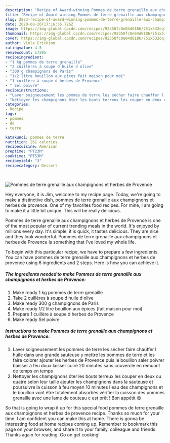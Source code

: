 ```yaml
---
description: "Recipe of Award-winning Pommes de terre grenaille aux champignons et herbes de Provence"
title: "Recipe of Award-winning Pommes de terre grenaille aux champignons et herbes de Provence"
slug: 2873-recipe-of-award-winning-pommes-de-terre-grenaille-aux-champignons-et-herbes-de-provence
date: 2020-08-26T17:16:55.726Z
image: https://img-global.cpcdn.com/recipes/92358fc0e04d0186/751x532cq70/pommes-de-terre-grenaille-aux-champignons-et-herbes-de-provence-photo-principale-de-la-recette.jpg
thumbnail: https://img-global.cpcdn.com/recipes/92358fc0e04d0186/751x532cq70/pommes-de-terre-grenaille-aux-champignons-et-herbes-de-provence-photo-principale-de-la-recette.jpg
cover: https://img-global.cpcdn.com/recipes/92358fc0e04d0186/751x532cq70/pommes-de-terre-grenaille-aux-champignons-et-herbes-de-provence-photo-principale-de-la-recette.jpg
author: Viola Erickson
ratingvalue: 4.5
reviewcount: 17295
recipeingredient:
- "1 kg pommes de terre grenaille"
- "2 cuillères à soupe d huile d olive"
- "300 g champignons de Paris"
- "1/2 litre bouillon aux pices fait maison pour moi"
- "1 cuillère à soupe d herbes de Provence"
- " Sel poivre"
recipeinstructions:
- "Laver soigneusement les pommes de terre les sécher faire chauffer l huile dans une grande sauteuse y mettre les pommes de terre et les faire colorer ajouter les herbes de Provence puis le bouillon saler poivrer baisser à feu doux laisser cuire 20 minutes sans couvercle en remuant de temps en temps"
- "Nettoyer les champignons ôter les bouts terreux les couper en deux ou quatre selon leur taille ajouter les champignons dans la sauteuse et poursuivre la cuisson à feu moyen 10 minutes l eau des champignons et le bouillon vont être totalement absorbés vérifier la cuisson des pommes grenaille avec une lame de couteau c est prêt ! Bon appétit 😋"
categories:
- Recipe
tags:
- pommes
- de
- terre

katakunci: pommes de terre 
nutrition: 261 calories
recipecuisine: American
preptime: "PT23M"
cooktime: "PT53M"
recipeyield: "3"
recipecategory: Dessert

---
```



![Pommes de terre grenaille aux champignons et herbes de Provence](https://img-global.cpcdn.com/recipes/92358fc0e04d0186/751x532cq70/pommes-de-terre-grenaille-aux-champignons-et-herbes-de-provence-photo-principale-de-la-recette.jpg)

Hey everyone, it is Jim, welcome to my recipe page. Today, we're going to make a distinctive dish, pommes de terre grenaille aux champignons et herbes de provence. One of my favorites food recipes. For mine, I am going to make it a little bit unique. This will be really delicious.

Pommes de terre grenaille aux champignons et herbes de Provence is one of the most popular of current trending meals in the world. It's enjoyed by millions every day. It's simple, it is quick, it tastes delicious. They are nice and they look wonderful. Pommes de terre grenaille aux champignons et herbes de Provence is something that I've loved my whole life.




To begin with this particular recipe, we have to prepare a few ingredients. You can have pommes de terre grenaille aux champignons et herbes de provence using 6 ingredients and 2 steps. Here is how you can achieve it.

<!--inarticleads1-->

##### The ingredients needed to make Pommes de terre grenaille aux champignons et herbes de Provence:

1. Make ready 1 kg pommes de terre grenaille
1. Take 2 cuillères à soupe d huile d olive
1. Make ready 300 g champignons de Paris
1. Make ready 1/2 litre bouillon aux épices (fait maison pour moi)
1. Prepare 1 cuillère à soupe d herbes de Provence
1. Make ready  Sel poivre




<!--inarticleads2-->

##### Instructions to make Pommes de terre grenaille aux champignons et herbes de Provence:

1. Laver soigneusement les pommes de terre les sécher faire chauffer l huile dans une grande sauteuse y mettre les pommes de terre et les faire colorer ajouter les herbes de Provence puis le bouillon saler poivrer baisser à feu doux laisser cuire 20 minutes sans couvercle en remuant de temps en temps
1. Nettoyer les champignons ôter les bouts terreux les couper en deux ou quatre selon leur taille ajouter les champignons dans la sauteuse et poursuivre la cuisson à feu moyen 10 minutes l eau des champignons et le bouillon vont être totalement absorbés vérifier la cuisson des pommes grenaille avec une lame de couteau c est prêt ! Bon appétit 😋




So that is going to wrap it up for this special food pommes de terre grenaille aux champignons et herbes de provence recipe. Thanks so much for your time. I am confident you can make this at home. There is gonna be interesting food at home recipes coming up. Remember to bookmark this page on your browser, and share it to your family, colleague and friends. Thanks again for reading. Go on get cooking!
